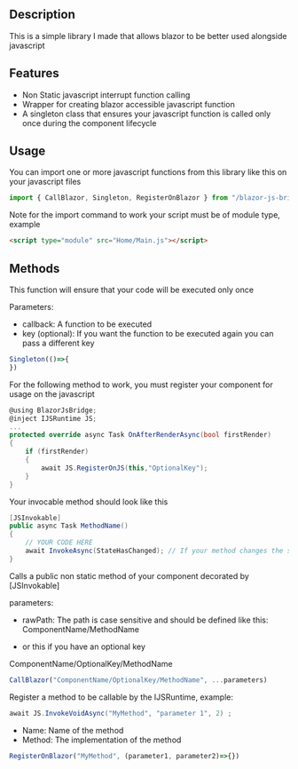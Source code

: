 ## Description

This is a simple library I made that allows blazor to be better used alongside javascript

## Features

- Non Static javascript interrupt function calling
- Wrapper for creating blazor accessible javascript function
- A singleton class that ensures your javascript function is called only once during the component lifecycle

## Usage

You can import one or more javascript functions from this library like this on your javascript files

```js
import { CallBlazor, Singleton, RegisterOnBlazor } from "/blazor-js-bridge.js" 

```

Note for the import command to work your script must be of module type, example

```html
<script type="module" src="Home/Main.js"></script>
```

## Methods

This function will ensure that your code will be executed only once

Parameters:
- callback: A function to be executed
- key (optional): If you want the function to be executed again you can pass a different key

```js
Singleton(()=>{
})
```

For the following method to work, you must register your component for usage on the javascript

```csharp
@using BlazorJsBridge;
@inject IJSRuntime JS;
...
protected override async Task OnAfterRenderAsync(bool firstRender)
{
    if (firstRender)
    {
        await JS.RegisterOnJS(this,"OptionalKey");
    }
}
```

Your invocable method should look like this

```csharp
[JSInvokable]
public async Task MethodName()
{
    // YOUR CODE HERE
    await InvokeAsync(StateHasChanged); // If your method changes the state of your application
}
```

Calls a public non static method of your component decorated by [JSInvokable]

parameters:
- rawPath: 
The path is case sensitive and should be defined like this:
ComponentName/MethodName

- or this if you have an optional key

ComponentName/OptionalKey/MethodName

```js
CallBlazor("ComponentName/OptionalKey/MethodName", ...parameters)
```

Register a method to be callable by the IJSRuntime, example:

```csharp
await JS.InvokeVoidAsync("MyMethod", "parameter 1", 2) ;
```

- Name: Name of the method 
- Method: The implementation of the method

```js
RegisterOnBlazor("MyMethod", (parameter1, parameter2)=>{})
```
